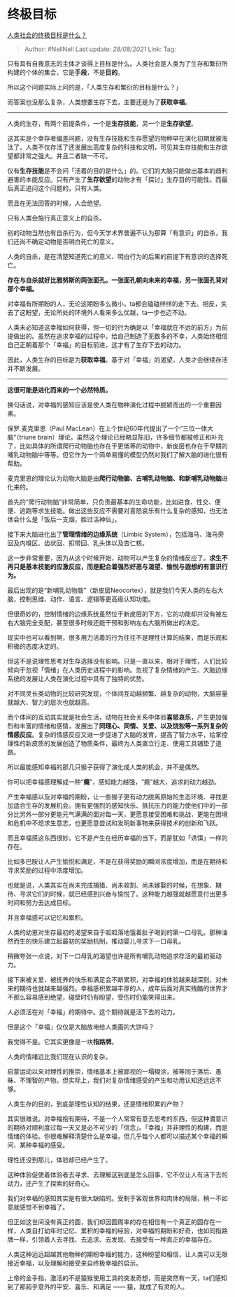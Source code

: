 # 终极目标
[人类社会的终极目标是什么？](https://www.zhihu.com/question/419458902/answer/1467615307)

> Author: #NellNell 
> Last update: *28/08/2021* 
> Link:
> Tag:   
  
 只有具有自我意志的主体才谈得上目标是什么。人类社会是人类为了生存和繁衍所构建的个体的集合，它是**手段**，不是**目的**。

所以这个问题实际上问的是，「人类生存和繁衍的目标是什么？」

而答案也没那么复杂，人类想要生存下去，主要还是为了**获取幸福**。

---

人类的生存，有两个前提条件，一个是**生存技能**，另一个是**生存欲望**。

这其实是个幸存者偏差问题，没有生存技能和生存愿望的物种早在演化初期就被淘汰了。人类不仅存活了还发展出高度复杂的科技和文明，可见其生存技能和生存欲望都非常之强大。并且二者缺一不可。

仅有**生存技能**是不会问「活着的目的是什么」的。它们的大脑只能做出基本的趋利避害的本能反应。只有产生了**生存欲望**的动物才有「探讨」生存目的可能性。而最后真正追问这个问题的，只有人类。

而且在无法回答的时候，人会绝望。

只有人类会施行真正意义上的自杀。

别的动物当然也有自杀行为，但今天学术界普遍不认为那算「有意识」的自杀，我们还尚不确定动物是否明白死亡的意义。

人类的自杀，是在清楚知道死亡的意义、明白行为的后果的前提下有意识的选择死亡。

**存在与自杀就好比雅努斯的两张面孔。一张面孔朝向未来的幸福，另一张面孔背对那个幸福。**

对幸福有所期盼的人，无论这期盼多么微小，ta都会磕磕绊绊的走下去。相反，失去了这盼望，无论所处的环境外人看来多么优越，ta一步也迈不动。

人类未必知道这幸福如何获得，但一切的行为确是以「幸福就在不远的前方」为前提做出的。虽然在追求幸福的过程中，给自己制造了无数多的不幸，人类始终相信自己正朝着那个「幸福」的目标前进，这才有了生存下去的动力。

因此，人类生存的目标是为**获取幸福**。基于对「幸福」的渴望，人类才会继续存活并不断发展。

---

**这很可能是进化而来的一个必然特质。**

换句话说，对幸福的感知应该是使人类在物种演化过程中脱颖而出的一个重要因素。

保罗.麦克里恩（Paul MacLean）在上个世纪60年代提出了一个“三位一体大脑“（triune brain）理论。虽然这个理论已经略显陈旧，许多细节都被修正和补充了，比如具体的所谓爬行动物脑也存在于更低等的动物中，新皮层也存在于早期的哺乳动物脑中等等。但它作为一个简单易懂的模型仍然对我们了解大脑的进化很有帮助。

  

麦克里恩的理论认为动物大脑是由**爬行动物脑、古哺乳动物脑、和新哺乳动物脑**进化来的。

首先的“爬行动物脑”非常简单，只负责最基本的生命功能，比如进食、性交、便便、逃跑等求生技能。做出这些反应不需要对喜怒哀乐有什么复杂的感知，也无法体会什么是「饭后一支烟，胜过活神仙」。

接下来大脑进化出了**管理情绪的边缘系统**（Limbic System），包括海马、海马旁回及内嗅区、齿状回、扣带回、乳头体以及杏仁核。

这一步非常重要，因为从这个时候开始，动物可以产生复杂的情绪反应了。**求生不再只是基本技能的应激反应，而是配合着强烈好恶与渴望、愉悦与遐想的有意识行为。**

最后出现的是“新哺乳动物脑”（新皮层Neocortex），就是我们今天人类的左右大脑，控制思维、动作、语言、逻辑等更高级认知功能。

但很奇妙的，控制情绪的边缘系统虽然位于新皮层的下方，它的功能却并没有被左右大脑完全支配，甚至很多时候还能干预和影响左右大脑所做出的决定。

现实中也可以看到啊，很多用力活着的行为往往不是理性计算的结果，而是乐观和积极的态度决定的。

但这不是说理性思考对生存选择没有影响。只是一直以来，相对于理性，人们比较倾向于忽视「情绪」在人类历史进程中的影响。忽视了复杂情绪的产生、大脑边缘系统的发展让人类在演化过程中具有了独特的优势。

对不同灵长类动物的比较研究发现，个体间互动越频繁、越复杂的动物，大脑容量就越大、智力的层次也就越高。

而个体间的互动其实就是社会生活，动物在社会关系中体验**喜怒哀乐**，产生更加强烈和丰富的情绪和感情，发展出了**同理心、同情、关爱、以及饶恕等一系列复杂的情感反应**。复杂的情感反应又进一步促进了大脑的发育，提高了智力水平，给掌控理性的新皮质的发展创造了物质条件，最终为人类直立行走、使用工具铺垫了道路。

  

  

所以最能感知幸福的那几只猴子获得了演化成人类的机会，并不是偶然。

你可以把幸福感理解成一种“**瘾**”，感知能力越强，“瘾”越大，追求的动力越劲。

产生幸福感以及对幸福的期盼，让一些猴子更有动力脱离原始的生态环境、寻找更加适合生存的发展机会。拥有更强烈的感知快乐、抵抗压力的能力使他们中的一部分比另外一部分更能元气满满的面对每一天，更愿意接受困难和挑战，更能在困境和危机中不熄求生意志，也更愿意尝试和发明新事物来获得技术的创新和飞跃。

而且幸福感这东西很妙。它不是产生在经历幸福的当下，而是犹如「诱饵」一样的存在。

比如多巴胺让人产生愉悦和满足，不是在获得奖励的瞬间浓度增加，而是在期待和寻求奖励的过程中浓度增加。

也就是说，人类其实在尚未完成捕猎、尚未收割、尚未嫁娶的时候，在想象、期待、寻求它们的时候，就已经感到兴奋与愉悦了。这种能力越强就越愿意付出更多时间和努力去达成目标。

并且幸福感可以记忆和累积。

人类的幼崽对生存最初的渴望来自于呱呱落地饿着肚子喝到的第一口母乳。那种油然而生的快乐建立起最初的奖励机制，推动婴儿寻求下一口母乳。

稍微夸张一点说，对下一口母乳的渴望也许是所有哺乳动物追求存活的最初驱动力。

接下来被关爱、被抚养的快乐和满足会不断累积，对幸福的体验越来越深刻，对未来的期待也就越来越强烈。幸福感积累越丰厚的人，成年后面对真实残酷的世界才不那么容易感到绝望，碰壁时仍有盼望，受伤时仍能笑得出来。

人必须活在对「幸福」的期待中。这个期待就是活下去的动力。

  

  

但是这个「幸福」仅仅是大脑放电给人类画的大饼吗？

我觉得不是。它其实更像是一块**指路牌**。

  

  

人类的情绪远比我们现在认识的复杂。

启蒙运动以来对理性的推崇，情绪基本上被鄙视的一塌糊涂，被等同于落后、愚昧、不理智的产物。但实际上，我们对复杂情绪感受的产生和功用认知还远远不够。

人类生存的目的，到底是理性认知的结果，还是情绪积累的产物？

其实很难说。对幸福抱有期待，不是一个人常常有意去思考的东西，但这种潜意识的期待对顺利度过每一天又是必不可少的「信念」。「幸福」并非理性的构建，而是情绪的体验。你很难解释清楚什么是幸福，但几乎每个人都可以描述某个幸福的瞬间、某种幸福的感受。

理性还没到那儿，体验却已经产生了。

这种体验促使着体验者去寻求、去理解这到底是怎么回事，它不仅让人有活下去的动力，还产生了探索的好奇心。

我们对幸福的感知其实是有很大缺陷的。受制于客观世界和肉体的局限，稍一不如意就感觉不到幸福了。

但正如这世间没有真正的圆，我们却因圆周率的存在相信有一个真正的圆存在一样，人类自打幼年时记忆、累积的幸福的经验，对幸福的期盼和好奇，也如同指路牌一样，引领着人去寻找、去追求、去发现、去接受有一种真正的幸福存在。

人类这种远远超越其他物种的期盼幸福的能力，这种盼望和相信，让人类可以无限接近幸福，以及理解和接受来自终极幸福的启示。

上帝的金手指，激活的不是猿猴使用工具的突发奇想，而是突然有一天，ta们感知到了那超乎意外的平安、喜乐、和满足 —— 猿，就成了有灵的人。